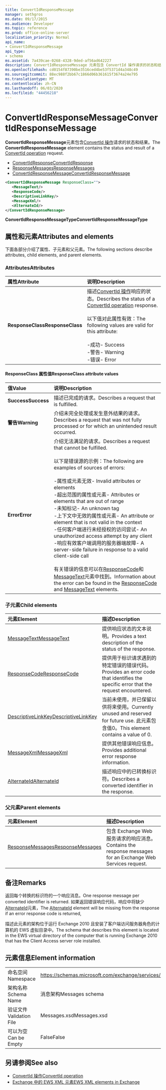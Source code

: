 ```yaml
---
title: ConvertIdResponseMessage
manager: sethgros
ms.date: 09/17/2015
ms.audience: Developer
ms.topic: reference
ms.prod: office-online-server
localization_priority: Normal
api_name:
- ConvertIdResponseMessage
api_type:
- schema
ms.assetid: 7a439cae-0268-4328-9ded-af56ad642227
description: ConvertIdResponseMessage 元素包含 ConvertId 操作请求的状态和结果。
ms.openlocfilehash: cd0154f87390be3516ced4be53f5371d4a348c49
ms.sourcegitcommit: 88ec988f2bb67c1866d06b361615f3674a24e795
ms.translationtype: MT
ms.contentlocale: zh-CN
ms.lasthandoff: 06/03/2020
ms.locfileid: "44456218"
---
```

# <a name="convertidresponsemessage"></a><span data-ttu-id="59508-103">ConvertIdResponseMessage</span><span class="sxs-lookup"><span data-stu-id="59508-103">ConvertIdResponseMessage</span></span>

<span data-ttu-id="59508-104">**ConvertIdResponseMessage**元素包含[ConvertId 操作](convertid-operation.md)请求的状态和结果。</span><span class="sxs-lookup"><span data-stu-id="59508-104">The **ConvertIdResponseMessage** element contains the status and result of a [ConvertId operation](convertid-operation.md) request.</span></span> 
  
- [<span data-ttu-id="59508-105">ConvertIdResponse</span><span class="sxs-lookup"><span data-stu-id="59508-105">ConvertIdResponse</span></span>](convertidresponse.md) 
- [<span data-ttu-id="59508-106">ResponseMessages</span><span class="sxs-lookup"><span data-stu-id="59508-106">ResponseMessages</span></span>](responsemessages.md)
- [<span data-ttu-id="59508-107">ConvertIdResponseMessage</span><span class="sxs-lookup"><span data-stu-id="59508-107">ConvertIdResponseMessage</span></span>](convertidresponsemessage.md)
  
```xml
<ConvertIdResponseMessage ResponseClass="">
   <MessageText/>
   <ResponseCode/>
   <DescriptiveLinkKey/>
   <MessageXml/>
   <AlternateId/>
</ConvertIdResponseMessage>
```

 <span data-ttu-id="59508-108">**ConvertIdResponseMessageType**</span><span class="sxs-lookup"><span data-stu-id="59508-108">**ConvertIdResponseMessageType**</span></span>
## <a name="attributes-and-elements"></a><span data-ttu-id="59508-109">属性和元素</span><span class="sxs-lookup"><span data-stu-id="59508-109">Attributes and elements</span></span>

<span data-ttu-id="59508-110">下面各部分介绍了属性、子元素和父元素。</span><span class="sxs-lookup"><span data-stu-id="59508-110">The following sections describe attributes, child elements, and parent elements.</span></span>
  
### <a name="attributes"></a><span data-ttu-id="59508-111">Attributes</span><span class="sxs-lookup"><span data-stu-id="59508-111">Attributes</span></span>

|<span data-ttu-id="59508-112">**属性**</span><span class="sxs-lookup"><span data-stu-id="59508-112">**Attribute**</span></span>|<span data-ttu-id="59508-113">**说明**</span><span class="sxs-lookup"><span data-stu-id="59508-113">**Description**</span></span>|
|:-----|:-----|
|<span data-ttu-id="59508-114">**ResponseClass**</span><span class="sxs-lookup"><span data-stu-id="59508-114">**ResponseClass**</span></span> <br/> | <span data-ttu-id="59508-115">描述[ConvertId 操作](convertid-operation.md)响应的状态。</span><span class="sxs-lookup"><span data-stu-id="59508-115">Describes the status of a [ConvertId operation](convertid-operation.md) response.</span></span><br/><br/><span data-ttu-id="59508-116">以下值对此属性有效：</span><span class="sxs-lookup"><span data-stu-id="59508-116">The following values are valid for this attribute:</span></span><br/><br/><span data-ttu-id="59508-117">-成功</span><span class="sxs-lookup"><span data-stu-id="59508-117">- Success</span></span>  <br/><span data-ttu-id="59508-118">-警告</span><span class="sxs-lookup"><span data-stu-id="59508-118">-  Warning</span></span>  <br/><span data-ttu-id="59508-119">-错误</span><span class="sxs-lookup"><span data-stu-id="59508-119">-  Error</span></span>  <br/> |
   
#### <a name="responseclass-attribute-values"></a><span data-ttu-id="59508-120">ResponseClass 属性值</span><span class="sxs-lookup"><span data-stu-id="59508-120">ResponseClass attribute values</span></span>

|<span data-ttu-id="59508-121">**值**</span><span class="sxs-lookup"><span data-stu-id="59508-121">**Value**</span></span>|<span data-ttu-id="59508-122">**说明**</span><span class="sxs-lookup"><span data-stu-id="59508-122">**Description**</span></span>|
|:-----|:-----|
|<span data-ttu-id="59508-123">**Success**</span><span class="sxs-lookup"><span data-stu-id="59508-123">**Success**</span></span> <br/> |<span data-ttu-id="59508-124">描述已完成的请求。</span><span class="sxs-lookup"><span data-stu-id="59508-124">Describes a request that is fulfilled.</span></span>  <br/> |
|<span data-ttu-id="59508-125">**警告**</span><span class="sxs-lookup"><span data-stu-id="59508-125">**Warning**</span></span> <br/> | <span data-ttu-id="59508-126">介绍未完全处理或发生意外结果的请求。</span><span class="sxs-lookup"><span data-stu-id="59508-126">Describes a request that was not fully processed or for which an unintended result occurred.</span></span>  <br/> |
|<span data-ttu-id="59508-127">**Error**</span><span class="sxs-lookup"><span data-stu-id="59508-127">**Error**</span></span> <br/> | <span data-ttu-id="59508-128">介绍无法满足的请求。</span><span class="sxs-lookup"><span data-stu-id="59508-128">Describes a request that cannot be fulfilled.</span></span><br/><br/><span data-ttu-id="59508-129">以下是错误源的示例：</span><span class="sxs-lookup"><span data-stu-id="59508-129">The following are examples of sources of errors:</span></span>  <br/><br/><span data-ttu-id="59508-130">-属性或元素无效</span><span class="sxs-lookup"><span data-stu-id="59508-130">- Invalid attributes or elements</span></span>  <br/><span data-ttu-id="59508-131">-超出范围的属性或元素</span><span class="sxs-lookup"><span data-stu-id="59508-131">-  Attributes or elements that are out of range</span></span>  <br/><span data-ttu-id="59508-132">-未知标记</span><span class="sxs-lookup"><span data-stu-id="59508-132">-  An unknown tag</span></span>  <br/><span data-ttu-id="59508-133">-上下文中无效的属性或元素</span><span class="sxs-lookup"><span data-stu-id="59508-133">-  An attribute or element that is not valid in the context</span></span>  <br/><span data-ttu-id="59508-134">-任何客户端进行未经授权的访问尝试</span><span class="sxs-lookup"><span data-stu-id="59508-134">- An unauthorized access attempt by any client</span></span>  <br/><span data-ttu-id="59508-135">-响应有效客户端调用的服务器端故障</span><span class="sxs-lookup"><span data-stu-id="59508-135">-  A server-side failure in response to a valid client-side call</span></span><br/><br/><span data-ttu-id="59508-136">有关错误的信息可以在[ResponseCode](responsecode.md)和[MessageText](messagetext.md)元素中找到。</span><span class="sxs-lookup"><span data-stu-id="59508-136">Information about the error can be found in the [ResponseCode](responsecode.md) and [MessageText](messagetext.md) elements.</span></span>  <br/> |
   
### <a name="child-elements"></a><span data-ttu-id="59508-137">子元素</span><span class="sxs-lookup"><span data-stu-id="59508-137">Child elements</span></span>

|<span data-ttu-id="59508-138">**元素**</span><span class="sxs-lookup"><span data-stu-id="59508-138">**Element**</span></span>|<span data-ttu-id="59508-139">**描述**</span><span class="sxs-lookup"><span data-stu-id="59508-139">**Description**</span></span>|
|:-----|:-----|
|[<span data-ttu-id="59508-140">MessageText</span><span class="sxs-lookup"><span data-stu-id="59508-140">MessageText</span></span>](messagetext.md) <br/> |<span data-ttu-id="59508-141">提供响应状态的文本说明。</span><span class="sxs-lookup"><span data-stu-id="59508-141">Provides a text description of the status of the response.</span></span>  <br/> |
|[<span data-ttu-id="59508-142">ResponseCode</span><span class="sxs-lookup"><span data-stu-id="59508-142">ResponseCode</span></span>](responsecode.md) <br/> |<span data-ttu-id="59508-143">提供用于标识请求遇到的特定错误的错误代码。</span><span class="sxs-lookup"><span data-stu-id="59508-143">Provides an error code that identifies the specific error that the request encountered.</span></span>  <br/> |
|[<span data-ttu-id="59508-144">DescriptiveLinkKey</span><span class="sxs-lookup"><span data-stu-id="59508-144">DescriptiveLinkKey</span></span>](descriptivelinkkey.md) <br/> |<span data-ttu-id="59508-145">当前未使用，并已保留以供将来使用。</span><span class="sxs-lookup"><span data-stu-id="59508-145">Currently unused and reserved for future use.</span></span> <span data-ttu-id="59508-146">此元素包含值0。</span><span class="sxs-lookup"><span data-stu-id="59508-146">This element contains a value of 0.</span></span>  <br/> |
|[<span data-ttu-id="59508-147">MessageXml</span><span class="sxs-lookup"><span data-stu-id="59508-147">MessageXml</span></span>](messagexml.md) <br/> |<span data-ttu-id="59508-148">提供其他错误响应信息。</span><span class="sxs-lookup"><span data-stu-id="59508-148">Provides additional error response information.</span></span>  <br/> |
|[<span data-ttu-id="59508-149">AlternateId</span><span class="sxs-lookup"><span data-stu-id="59508-149">AlternateId</span></span>](alternateid.md) <br/> |<span data-ttu-id="59508-150">描述响应中的已转换标识符。</span><span class="sxs-lookup"><span data-stu-id="59508-150">Describes a converted identifier in the response.</span></span>  <br/> |
   
### <a name="parent-elements"></a><span data-ttu-id="59508-151">父元素</span><span class="sxs-lookup"><span data-stu-id="59508-151">Parent elements</span></span>

|<span data-ttu-id="59508-152">**元素**</span><span class="sxs-lookup"><span data-stu-id="59508-152">**Element**</span></span>|<span data-ttu-id="59508-153">**描述**</span><span class="sxs-lookup"><span data-stu-id="59508-153">**Description**</span></span>|
|:-----|:-----|
|[<span data-ttu-id="59508-154">ResponseMessages</span><span class="sxs-lookup"><span data-stu-id="59508-154">ResponseMessages</span></span>](responsemessages.md) <br/> |<span data-ttu-id="59508-155">包含 Exchange Web 服务请求的响应消息。</span><span class="sxs-lookup"><span data-stu-id="59508-155">Contains the response messages for an Exchange Web Services request.</span></span>  <br/> |
   
## <a name="remarks"></a><span data-ttu-id="59508-156">备注</span><span class="sxs-lookup"><span data-stu-id="59508-156">Remarks</span></span>

<span data-ttu-id="59508-157">返回每个转换的标识符的一个响应消息。</span><span class="sxs-lookup"><span data-stu-id="59508-157">One response message per converted identifier is returned.</span></span> <span data-ttu-id="59508-158">如果返回错误响应代码，响应中将缺少[AlternateId](alternateid.md)元素，</span><span class="sxs-lookup"><span data-stu-id="59508-158">The [AlternateId](alternateid.md) element will be missing from the response if an error response code is returned,</span></span> 
  
<span data-ttu-id="59508-159">描述此元素的架构位于运行 Exchange 2010 且安装了客户端访问服务器角色的计算机的 EWS 虚拟目录中。</span><span class="sxs-lookup"><span data-stu-id="59508-159">The schema that describes this element is located in the EWS virtual directory of the computer that is running Exchange 2010 that has the Client Access server role installed.</span></span>
  
## <a name="element-information"></a><span data-ttu-id="59508-160">元素信息</span><span class="sxs-lookup"><span data-stu-id="59508-160">Element information</span></span>

|||
|:-----|:-----|
|<span data-ttu-id="59508-161">命名空间</span><span class="sxs-lookup"><span data-stu-id="59508-161">Namespace</span></span>  <br/> |https://schemas.microsoft.com/exchange/services/2006/messages  <br/> |
|<span data-ttu-id="59508-162">架构名称</span><span class="sxs-lookup"><span data-stu-id="59508-162">Schema Name</span></span>  <br/> |<span data-ttu-id="59508-163">消息架构</span><span class="sxs-lookup"><span data-stu-id="59508-163">Messages schema</span></span>  <br/> |
|<span data-ttu-id="59508-164">验证文件</span><span class="sxs-lookup"><span data-stu-id="59508-164">Validation File</span></span>  <br/> |<span data-ttu-id="59508-165">Messages.xsd</span><span class="sxs-lookup"><span data-stu-id="59508-165">Messages.xsd</span></span>  <br/> |
|<span data-ttu-id="59508-166">可以为空</span><span class="sxs-lookup"><span data-stu-id="59508-166">Can be Empty</span></span>  <br/> |<span data-ttu-id="59508-167">False</span><span class="sxs-lookup"><span data-stu-id="59508-167">False</span></span>  <br/> |
   
## <a name="see-also"></a><span data-ttu-id="59508-168">另请参阅</span><span class="sxs-lookup"><span data-stu-id="59508-168">See also</span></span>

- [<span data-ttu-id="59508-169">ConvertId 操作</span><span class="sxs-lookup"><span data-stu-id="59508-169">ConvertId operation</span></span>](convertid-operation.md)
- [<span data-ttu-id="59508-170">Exchange 中的 EWS XML 元素</span><span class="sxs-lookup"><span data-stu-id="59508-170">EWS XML elements in Exchange</span></span>](ews-xml-elements-in-exchange.md)

